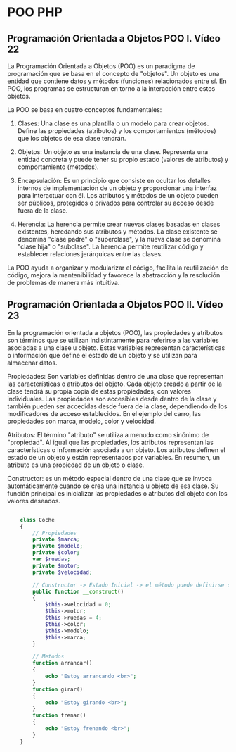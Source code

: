 # POO PHP

## Programación Orientada a Objetos POO I. Vídeo 22

La Programación Orientada a Objetos (POO) es un paradigma de programación que se basa en el concepto de "objetos". Un objeto es una entidad que contiene datos y métodos (funciones) relacionados entre sí. En POO, los programas se estructuran en torno a la interacción entre estos objetos.

La POO se basa en cuatro conceptos fundamentales:

1. Clases: Una clase es una plantilla o un modelo para crear objetos. Define las propiedades (atributos) y los comportamientos (métodos) que los objetos de esa clase tendrán.

2. Objetos: Un objeto es una instancia de una clase. Representa una entidad concreta y puede tener su propio estado (valores de atributos) y comportamiento (métodos).

3. Encapsulación: Es un principio que consiste en ocultar los detalles internos de implementación de un objeto y proporcionar una interfaz para interactuar con él. Los atributos y métodos de un objeto pueden ser públicos, protegidos o privados para controlar su acceso desde fuera de la clase.

4. Herencia: La herencia permite crear nuevas clases basadas en clases existentes, heredando sus atributos y métodos. La clase existente se denomina "clase padre" o "superclase", y la nueva clase se denomina "clase hija" o "subclase". La herencia permite reutilizar código y establecer relaciones jerárquicas entre las clases.

La POO ayuda a organizar y modularizar el código, facilita la reutilización de código, mejora la mantenibilidad y favorece la abstracción y la resolución de problemas de manera más intuitiva.

## Programación Orientada a Objetos POO II. Vídeo 23

En la programación orientada a objetos (POO), las propiedades y atributos son términos que se utilizan indistintamente para referirse a las variables asociadas a una clase u objeto. Estas variables representan características o información que define el estado de un objeto y se utilizan para almacenar datos.

Propiedades: Son variables definidas dentro de una clase que representan las características o atributos del objeto. Cada objeto creado a partir de la clase tendrá su propia copia de estas propiedades, con valores individuales. Las propiedades son accesibles desde dentro de la clase y también pueden ser accedidas desde fuera de la clase, dependiendo de los modificadores de acceso establecidos. En el ejemplo del carro, las propiedades son marca, modelo, color y velocidad.

Atributos: El término "atributo" se utiliza a menudo como sinónimo de "propiedad". Al igual que las propiedades, los atributos representan las características o información asociada a un objeto. Los atributos definen el estado de un objeto y están representados por variables. En resumen, un atributo es una propiedad de un objeto o clase.

Constructor: es un método especial dentro de una clase que se invoca automáticamente cuando se crea una instancia u objeto de esa clase. Su función principal es inicializar las propiedades o atributos del objeto con los valores deseados.

```php

    class Coche
    {
        // Propiedades
        private $marca;
        private $modelo;
        private $color;
        var $ruedas;
        private $motor;
        private $velocidad;

        // Constructor -> Estado Inicial -> el método puede definirse como __construct o el nombre de la clase
        public function __construct()
        {
            $this->velocidad = 0;
            $this->motor;
            $this->ruedas = 4;
            $this->color;
            $this->modelo;
            $this->marca;
        }

        // Metodos
        function arrancar()
        {
            echo "Estoy arrancando <br>";
        }
        function girar()
        {
            echo "Estoy girando <br>";
        }
        function frenar()
        {
            echo "Estoy frenando <br>";
        }
    }
```
